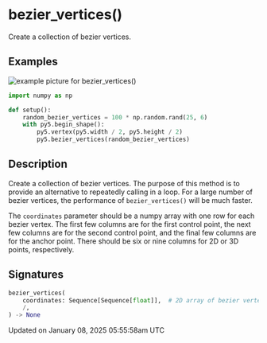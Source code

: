 # bezier_vertices()

Create a collection of bezier vertices.

## Examples

<div class="example-table">

<div class="example-row"><div class="example-cell-image">

![example picture for bezier_vertices()](/images/reference/Sketch_bezier_vertices_0.png)

</div><div class="example-cell-code">

```python
import numpy as np

def setup():
    random_bezier_vertices = 100 * np.random.rand(25, 6)
    with py5.begin_shape():
        py5.vertex(py5.width / 2, py5.height / 2)
        py5.bezier_vertices(random_bezier_vertices)
```

</div></div>

</div>

## Description

Create a collection of bezier vertices. The purpose of this method is to provide an alternative to repeatedly calling [](sketch_bezier_vertex) in a loop. For a large number of bezier vertices, the performance of `bezier_vertices()` will be much faster.

The `coordinates` parameter should be a numpy array with one row for each bezier vertex. The first few columns are for the first control point, the next few columns are for the second control point, and the final few columns are for the anchor point. There should be six or nine columns for 2D or 3D points, respectively.

## Signatures

```python
bezier_vertices(
    coordinates: Sequence[Sequence[float]],  # 2D array of bezier vertex coordinates with 6 or 9 columns for 2D or 3D points, respectively
    /,
) -> None
```

Updated on January 08, 2025 05:55:58am UTC

